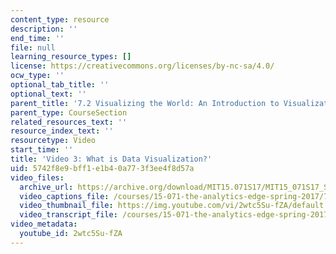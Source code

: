 ```yaml
---
content_type: resource
description: ''
end_time: ''
file: null
learning_resource_types: []
license: https://creativecommons.org/licenses/by-nc-sa/4.0/
ocw_type: ''
optional_tab_title: ''
optional_text: ''
parent_title: '7.2 Visualizing the World: An Introduction to Visualization'
parent_type: CourseSection
related_resources_text: ''
resource_index_text: ''
resourcetype: Video
start_time: ''
title: 'Video 3: What is Data Visualization?'
uid: 5742f8e9-bff1-e1b4-0a77-3f3ee4f8d57a
video_files:
  archive_url: https://archive.org/download/MIT15.071S17/MIT15_071S17_Session_7.2.05_300k.mp4
  video_captions_file: /courses/15-071-the-analytics-edge-spring-2017/7750eac028ff5409878d7d8f7b74ad53_2wtc5Su-fZA.vtt
  video_thumbnail_file: https://img.youtube.com/vi/2wtc5Su-fZA/default.jpg
  video_transcript_file: /courses/15-071-the-analytics-edge-spring-2017/63a96c1230b4308b64ba3dd6f0b87f39_2wtc5Su-fZA.pdf
video_metadata:
  youtube_id: 2wtc5Su-fZA
---
```

